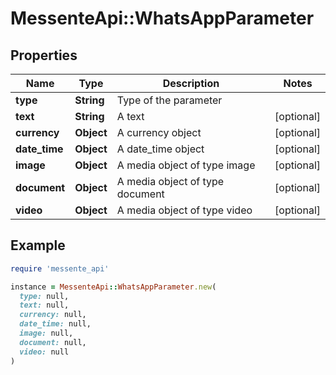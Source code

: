 # MessenteApi::WhatsAppParameter

## Properties

| Name | Type | Description | Notes |
| ---- | ---- | ----------- | ----- |
| **type** | **String** | Type of the parameter |  |
| **text** | **String** | A text | [optional] |
| **currency** | **Object** | A currency object | [optional] |
| **date_time** | **Object** | A date_time object | [optional] |
| **image** | **Object** | A media object of type image | [optional] |
| **document** | **Object** | A media object of type document | [optional] |
| **video** | **Object** | A media object of type video | [optional] |

## Example

```ruby
require 'messente_api'

instance = MessenteApi::WhatsAppParameter.new(
  type: null,
  text: null,
  currency: null,
  date_time: null,
  image: null,
  document: null,
  video: null
)
```

